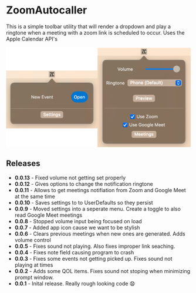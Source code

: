 #  ZoomAutocaller

This is a simple toolbar utility that will render a dropdown and play a ringtone when a meeting with a zoom link is scheduled to occur.  Uses the Apple Calendar API's

![](./_docs/screenshot.png)

## Releases

- **0.0.13** - Fixed volume not getting set properly
- **0.0.12** - Gives options to change the notification ringtone
- **0.0.11** - Allows to get meetings notifiation from Zoom and Google Meet at the same time
- **0.0.10** - Saves settings to to UserDefaults so they persist
- **0.0.9** - Moved settings into a seperate menu.  Create a toggle to also read Google Meet meetings
- **0.0.8** - Stopped volume input being focused on load
- **0.0.7** - Added app icon cause we want to be stylish
- **0.0.6** - Clears previous meetings when new ones are generated.  Adds volume control
- **0.0.5** - Fixes sound not playing.  Also fixes improper link seaching.
- **0.0.4** - Fixes note field causing program to crash
- **0.0.3** - Fixes some events not getting picked up.  Fixes sound not playing at times
- **0.0.2** - Adds some QOL items. Fixes sound not stoping when minimizing prompt window.
- **0.0.1** - Inital release.  Really rough looking code 😧
